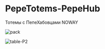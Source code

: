 # PepeTotems-PepeHub
Тотемы с ПепеХабовцами NOWAY

![pack](https://user-images.githubusercontent.com/95398007/229879225-bb230fa1-d5d8-477c-ba4d-37f8c3ef10b5.png)

![table-P2](https://user-images.githubusercontent.com/95398007/230764793-49d2ae30-211d-4dbf-9548-8bed2419a9cc.png)

